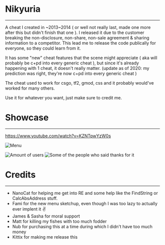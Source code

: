 # Nikyuria
____
A cheat I created in ~2013~2014 ( or well not really last, made one more after this but didn't finish that one ).
I released it due to the customer breaking the non-disclosure, non-share, non-sale agreement & sharing information to a competitor. This lead me to release the code publically for everyone, so they could learn from it.

It has some "new" cheat features that the scene might appreciate ( aka will probably be c+pd into every generic cheat ), but since it's already happening with 1 cheat,
it doesn't really matter. (update as of 2020: my prediction was right, they're now c+pd into every generic cheat )

The cheat used to work for csgo, tf2, gmod, css and it probably would've worked for many others.

Use it for whatever you want, just make sure to credit me.

# Showcase
____
https://www.youtube.com/watch?v=KZNTpwYzW0s

![Menu](https://i.imgur.com/jSHJGwn.png)

![Amount of users](https://i.imgur.com/MTb30xB.png)
![Some of the people who said thanks for it](https://i.imgur.com/GNPL0hp.png)

# Credits
____

- NanoCat for helping me get into RE and some help like the FindString or CalcAbsAddress stuff. 
- Fami for the new menu sketchup, even though I was too lazy to actually ever implent it :v:
- James & Sasha for moral support
- Matt for killing my fishes with too much fodder
- Nub for purchasing this at a time during which I didn't have too much money
- Kittix for making me release this

